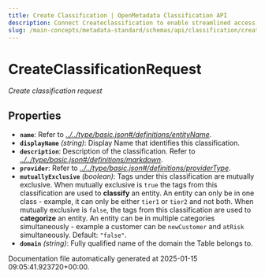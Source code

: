 ```yaml
---
title: Create Classification | OpenMetadata Classification API
description: Connect Createclassification to enable streamlined access, monitoring, or search of enterprise data using secure and scalable integrations.
slug: /main-concepts/metadata-standard/schemas/api/classification/createclassification
---
```


# CreateClassificationRequest

*Create classification request*

## Properties

- **`name`**: Refer to *[../../type/basic.json#/definitions/entityName](#/../type/basic.json#/definitions/entityName)*.
- **`displayName`** *(string)*: Display Name that identifies this classification.
- **`description`**: Description of the classification. Refer to *[../../type/basic.json#/definitions/markdown](#/../type/basic.json#/definitions/markdown)*.
- **`provider`**: Refer to *[../../type/basic.json#/definitions/providerType](#/../type/basic.json#/definitions/providerType)*.
- **`mutuallyExclusive`** *(boolean)*: Tags under this classification are mutually exclusive. When mutually exclusive is `true` the tags from this classification are used to **classify** an entity. An entity can only be in one class - example, it can only be either `tier1` or `tier2` and not both. When mutually exclusive is `false`, the tags from this classification are used to **categorize** an entity. An entity can be in multiple categories simultaneously - example a customer can be `newCustomer` and `atRisk` simultaneously. Default: `"false"`.
- **`domain`** *(string)*: Fully qualified name of the domain the Table belongs to.


Documentation file automatically generated at 2025-01-15 09:05:41.923720+00:00.
